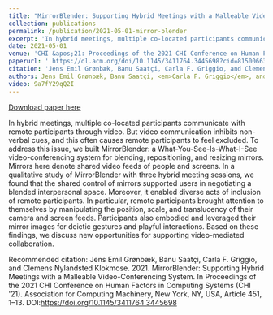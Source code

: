 ```yaml
---
title: "MirrorBlender: Supporting Hybrid Meetings with a Malleable Video-Conferencing System"
collection: publications
permalink: /publication/2021-05-01-mirror-blender
excerpt: 'In hybrid meetings, multiple co-located participants communicate with remote participants through video. But video communication inhibits non-verbal cues, and this often causes remote participants to feel excluded. To address this issue, we built MirrorBlender: a What-You-See-Is-What-I-See video-conferencing system for blending, repositioning, and resizing mirrors. Mirrors here denote shared video feeds of people and screens. In a qualitative study of MirrorBlender with three hybrid meeting sessions, we found that the shared control of mirrors supported users in negotiating a blended interpersonal space. Moreover, it enabled diverse acts of inclusion of remote participants. In particular, remote participants brought attention to themselves by manipulating the position, scale, and translucency of their camera and screen feeds. Participants also embodied and leveraged their mirror images for deictic gestures and playful interactions. Based on these findings, we discuss new opportunities for supporting video-mediated collaboration.'
date: 2021-05-01
venue: 'CHI &apos;21: Proceedings of the 2021 CHI Conference on Human Factors in Computing Systems'
paperurl: ' https://dl.acm.org/doi/10.1145/3411764.3445698?cid=81500663869'
citation: 'Jens Emil Grønbæk, Banu Saatçi, Carla F. Griggio, and Clemens Nylandsted Klokmose. 2021. MirrorBlender: Supporting Hybrid Meetings with a Malleable Video-Conferencing System. In Proceedings of the 2021 CHI Conference on Human Factors in Computing Systems (CHI &apos;21). Association for Computing Machinery, New York, NY, USA, Article 451, 1–13. DOI:https://doi.org/10.1145/3411764.3445698'
authors: Jens Emil Grønbæk, Banu Saatçi, <em>Carla F. Griggio</em>, and Clemens Nylandsted Klokmose.
video: 9a7fY29qQ2I
---
```


<a href=' https://dl.acm.org/doi/10.1145/3411764.3445698?cid=81500663869'>Download paper here</a>

In hybrid meetings, multiple co-located participants communicate with remote participants through video. But video communication inhibits non-verbal cues, and this often causes remote participants to feel excluded. To address this issue, we built MirrorBlender: a What-You-See-Is-What-I-See video-conferencing system for blending, repositioning, and resizing mirrors. Mirrors here denote shared video feeds of people and screens. In a qualitative study of MirrorBlender with three hybrid meeting sessions, we found that the shared control of mirrors supported users in negotiating a blended interpersonal space. Moreover, it enabled diverse acts of inclusion of remote participants. In particular, remote participants brought attention to themselves by manipulating the position, scale, and translucency of their camera and screen feeds. Participants also embodied and leveraged their mirror images for deictic gestures and playful interactions. Based on these findings, we discuss new opportunities for supporting video-mediated collaboration.

Recommended citation: Jens Emil Grønbæk, Banu Saatçi, Carla F. Griggio, and Clemens Nylandsted Klokmose. 2021. MirrorBlender: Supporting Hybrid Meetings with a Malleable Video-Conferencing System. In Proceedings of the 2021 CHI Conference on Human Factors in Computing Systems (CHI '21). Association for Computing Machinery, New York, NY, USA, Article 451, 1–13. DOI:https://doi.org/10.1145/3411764.3445698